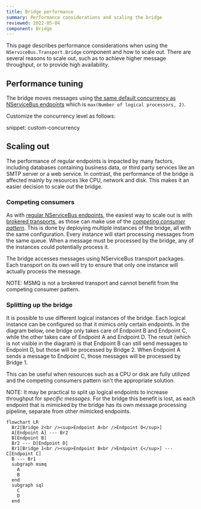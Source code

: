 ```yaml
---
title: Bridge performance
summary: Performance considerations and scaling the bridge
reviewed: 2022-05-04
component: Bridge
---
```

This page describes performance considerations when using the `NServiceBus.Transport.Bridge` component and how to scale out. There are several reasons to scale out, such as to achieve higher message throughput, or to provide high availability.

## Performance tuning

The bridge moves messages using [the same default concurrency as NServiceBus endpoints](/nservicebus/operations/tuning.md#configuring-concurrency-limit) which is `max(Number of logical processors, 2)`.

Customize the concurrency level as follows:

snippet: custom-concurrency

## Scaling out

The performance of regular endpoints is impacted by many factors, including databases containing business data, or third party services like an SMTP server or a web service. In contrast, the performance of the bridge is affected mainly by resources like CPU, network and disk. This makes it an easier decision to scale out the bridge.

### Competing consumers

As with [regular NServiceBus endpoints](/nservicebus/architecture/scaling.md#scaling-out-to-multiple-nodes-competing-consumers), the easiest way to scale out is with [brokered transports](/transports/types.md#broker-transports), as those can make use of the *[competing consumer pattern](https://www.enterpriseintegrationpatterns.com/patterns/messaging/CompetingConsumers.html)*. This is done by deploying multiple instances of the bridge, all with the same configuration. Every instance will start processing messages from the same queue. When a message must be processed by the bridge, any of the instances could potentially process it.

The bridge accesses messages using NServiceBus transport packages. Each transport on its own will try to ensure that only one instance will actually process the message.

NOTE: MSMQ is not a brokered transport and cannot benefit from the competing consumer pattern.

### Splitting up the bridge

It is possible to use different logical instances of the bridge. Each logical instance can be configured so that it mimics only certain endpoints. In the diagram below, one bridge only takes care of Endpoint B and Endpoint C, while the other takes care of Endpoint A and Endpoint D. The result (which is not visible in the diagram) is that Endpoint B can still send messages to Endpoint D, but those will be processed by Bridge 2. When Endpoint A sends a message to Endpoint C, those messages will be processed by Bridge 1.

This can be useful when resources such as a CPU or disk are fully utilized and the competing consumers pattern isn't the appropriate solution.

NOTE: It may be practical to split up logical endpoints to increase throughput for *specific messages*. For the bridge this benefit is lost, as each endpoint that is mimicked by the bridge has its own message processing pipeline, separate from other mimicked endpoints.



```mermaid
flowchart LR
  Br2[Bridge 2<br /><sup>Endpoint A<br />Endpoint D</sup>]
  A[Endpoint A] --- Br2
  B[Endpoint B]
  Br2 --- D[Endpoint D]
  Br1[Bridge 1<br /><sup>Endpoint B<br />Endpoint C</sup>] --- C[Endpoint C]
  B --- Br1
  subgraph msmq
    A
    B
  end
  subgraph sql
    C
    D
  end
```
